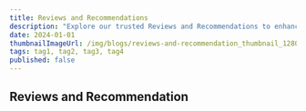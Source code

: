 ```yaml
---
title: Reviews and Recommendations
description: "Explore our trusted Reviews and Recommendations to enhance your emergency preparedness. From Gear Reviews to evaluations of the Best Emergency Radios and Reliable Water Filters, we provide the insights you need. Discover the best Survival Guides, First Aid Manuals, and essential reading with our Book Recommendations. Plus, explore top-rated Online First Aid Courses and Survival Skill Workshops to further your knowledge."
date: 2024-01-01
thumbnailImageUrl: /img/blogs/reviews-and-recommendation_thumbnail_1280x720.jpg
tags: tag1, tag2, tag3, tag4
published: false
---
```


## Reviews and Recommendation
